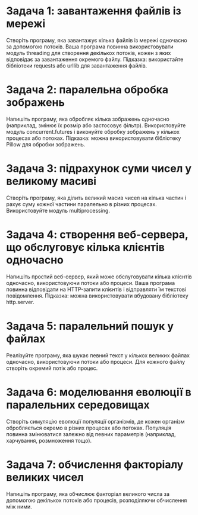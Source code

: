 # Задача 1: завантаження файлів із мережі

Створіть програму, яка завантажує кілька файлів із мережі одночасно за допомогою потоків. Ваша програма повинна використовувати модуль threading для створення декількох потоків, кожен з яких відповідає за завантаження окремого файлу.
Підказка: використайте бібліотеки requests або urllib для завантаження файлів.

# Задача 2: паралельна обробка зображень
Напишіть програму, яка обробляє кілька зображень одночасно (наприклад, змінює їх розмір або застосовує фільтр). Використовуйте модуль concurrent.futures і виконуйте обробку зображень у кількох процесах або потоках.
Підказка: можна використовувати бібліотеку Pillow для обробки зображень.

# Задача 3: підрахунок суми чисел у великому масиві
Створіть програму, яка ділить великий масив чисел на кілька частин і рахує суму кожної частини паралельно в різних процесах. Використовуйте модуль multiprocessing.

# Задача 4: створення веб-сервера, що обслуговує кілька клієнтів одночасно
Напишіть простий веб-сервер, який може обслуговувати кілька клієнтів одночасно, використовуючи потоки або процеси. Ваша програма повинна відповідати на HTTP-запити клієнтів і відправляти їм текстові повідомлення.
Підказка: можна використовувати вбудовану бібліотеку http.server.

# Задача 5: паралельний пошук у файлах
Реалізуйте програму, яка шукає певний текст у кількох великих файлах одночасно, використовуючи потоки або процеси. Для кожного файлу створіть окремий потік або процес.

# Задача 6: моделювання еволюції в паралельних середовищах
Створіть симуляцію еволюції популяції організмів, де кожен організм обробляється окремо в різних процесах або потоках. Популяція повинна змінюватися залежно від певних параметрів (наприклад, харчування, розмноження тощо).

# Задача 7: обчислення факторіалу великих чисел
Напишіть програму, яка обчислює факторіал великого числа за допомогою декількох потоків або процесів, розподіляючи обчислення між ними.
